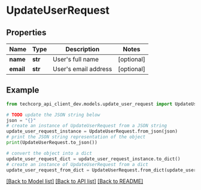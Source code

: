 # UpdateUserRequest


## Properties

Name | Type | Description | Notes
------------ | ------------- | ------------- | -------------
**name** | **str** | User&#39;s full name | [optional] 
**email** | **str** | User&#39;s email address | [optional] 

## Example

```python
from techcorp_api_client_dev.models.update_user_request import UpdateUserRequest

# TODO update the JSON string below
json = "{}"
# create an instance of UpdateUserRequest from a JSON string
update_user_request_instance = UpdateUserRequest.from_json(json)
# print the JSON string representation of the object
print(UpdateUserRequest.to_json())

# convert the object into a dict
update_user_request_dict = update_user_request_instance.to_dict()
# create an instance of UpdateUserRequest from a dict
update_user_request_from_dict = UpdateUserRequest.from_dict(update_user_request_dict)
```
[[Back to Model list]](../README.md#documentation-for-models) [[Back to API list]](../README.md#documentation-for-api-endpoints) [[Back to README]](../README.md)


